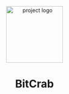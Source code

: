 <br><p align="center">
  <img src="https://github.com/Brevex/BitCrab/blob/b71a65a9809dccbb4dd3e7f5a987b8fad9012ed1/readme%20images/bitcrab_logo.png" alt="project logo" width="150">
  <h1 align="center">BitCrab</h1>
</p><br>

